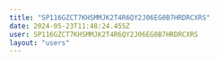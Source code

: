 ```yaml
---
title: "SP116GZCT7KHSMMJK2T4R6QY2J06EG0B7HRDRCXRS"
date: 2024-05-23T11:48:24.455Z
user: SP116GZCT7KHSMMJK2T4R6QY2J06EG0B7HRDRCXRS
layout: "users"
---
```

    
